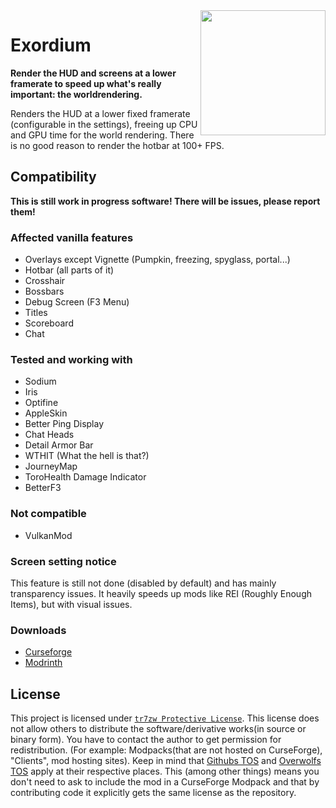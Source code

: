<img src="https://raw.githubusercontent.com/tr7zw/Exordium/1.19/Shared/src/main/resources/assets/exordium/icon.png" align="right" width=200>

# Exordium

__Render the HUD and screens at a lower framerate to speed up what's really important: the worldrendering.__

Renders the HUD at a lower fixed framerate (configurable in the settings), freeing up CPU and GPU time for the world rendering. There is no good reason to render the hotbar at 100+ FPS.

## Compatibility

__This is still work in progress software! There will be issues, please report them!__

### Affected vanilla features

- Overlays except Vignette (Pumpkin, freezing, spyglass, portal...)
- Hotbar (all parts of it)
- Crosshair
- Bossbars
- Debug Screen (F3 Menu)
- Titles
- Scoreboard
- Chat

### Tested and working with

- Sodium
- Iris
- Optifine
- AppleSkin
- Better Ping Display
- Chat Heads
- Detail Armor Bar
- WTHIT (What the hell is that?)
- JourneyMap
- ToroHealth Damage Indicator
- BetterF3

### Not compatible

- VulkanMod

### Screen setting notice

This feature is still not done (disabled by default) and has mainly transparency issues. It heavily speeds up mods like REI (Roughly Enough Items), but with visual issues.

### Downloads
- [Curseforge](https://www.curseforge.com/minecraft/mc-mods/exordium)
- [Modrinth](https://modrinth.com/mod/exordium)

## License

This project is licensed under [``tr7zw Protective License``](LICENSE).
This license does not allow others to distribute the software/derivative works(in source or binary form).
You have to contact the author to get permission for redistribution. (For example: Modpacks(that are not hosted on CurseForge), "Clients", mod hosting sites).
Keep in mind that [Githubs TOS](https://docs.github.com/en/github/site-policy/github-terms-of-service#d-user-generated-content) and [Overwolfs TOS](https://www.overwolf.com/legal/terms/) apply at their respective places. This (among other things) means you don't need to ask to include the mod in a CurseForge Modpack and that by contributing code it explicitly gets the same license as the repository.
